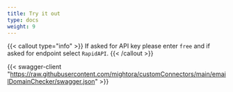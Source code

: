 ```yaml
---
title: Try it out
type: docs
weight: 9
---
```


{{< callout type="info" >}}
  If asked for API key please enter `free` and if asked for endpoint select `RapidAPI`.
{{< /callout >}}

{{< swagger-client "https://raw.githubusercontent.com/mightora/customConnectors/main/emailDomainChecker/swagger.json" >}}
